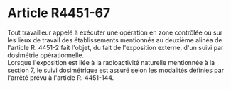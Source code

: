 # Article R4451-67

Tout travailleur appelé à exécuter une opération en zone contrôlée ou sur les lieux de travail des établissements mentionnés au deuxième alinéa de l'article R. 4451-2 fait l'objet, du fait de l'exposition externe, d'un suivi par dosimétrie opérationnelle.   
Lorsque l'exposition est liée à la radioactivité naturelle mentionnée à la section 7, le suivi dosimétrique est assuré selon les modalités définies par l'arrêté prévu à l'article R. 4451-144.